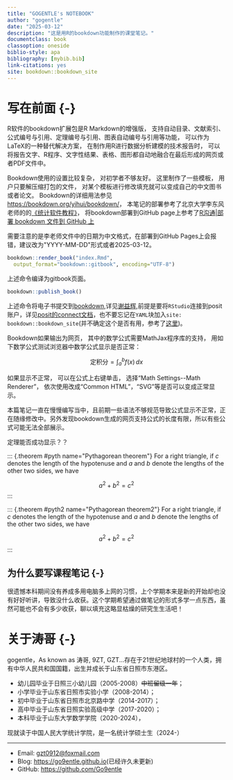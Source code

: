 ```yaml
---
title: "GOGENTLE's NOTEBOOK"
author: "gogentle"
date: "2025-03-12"
description: "这是用R的bookdown功能制作的课堂笔记。"
documentclass: book
classoption: oneside
biblio-style: apa
bibliography: [mybib.bib]
link-citations: yes
site: bookdown::bookdown_site
---
```




# 写在前面 {-}

R软件的bookdown扩展包是R Markdown的增强版，
支持自动目录、文献索引、公式编号与引用、定理编号与引用、图表自动编号与引用等功能，
可以作为LaTeX的一种替代解决方案，
在制作用R进行数据分析建模的技术报告时，
可以将报告文字、R程序、文字性结果、表格、图形都自动地融合在最后形成的网页或者PDF文件中。

Bookdown使用的设置比较复杂，
对初学者不够友好。
这里制作了一些模板，
用户只要解压缩打包的文件，
对某个模板进行修改填充就可以变成自己的中文图书或者论文。
Bookdown的详细用法参见<https://bookdown.org/yihui/bookdown/>，
本笔记的部署参考了北京大学李东风老师的的[《统计软件教程》](http://www.math.pku.edu.cn/teachers/lidf/docs/Rbook/html/_Rbook/index.html)，
将bookdown部署到GitHub page上参考了[R沟通|部署 bookdown 文件到 GitHub 上](https://developer.aliyun.com/article/1227300)

需要注意的是李老师文件中的日期为中文格式，在部署到GitHub Pages上会报错，建议改为"YYYY-MM-DD"形式或者2025-03-12。


``` r
bookdown::render_book("index.Rmd", 
  output_format="bookdown::gitbook", encoding="UTF-8")
```
上述命令编译为gitbook页面。




``` r
bookdown::publish_book()
```
上述命令将电子书提交到[bookdown](https://bookdown.org),详见[谢益辉](https://bookdown.org/yihui/bookdown/rstudio-connect.html),前提是要将`RStudio`连接到posit账户，详见[posit的connect文档](https://docs.posit.co/connect/user/publishing-rstudio/)，也不要忘记在`YAML`块加入`site: bookdown::bookdown_site`(并不确定这个是否有用，参考了[这里](https://support.posit.co/hc/en-us/articles/115009036948-Using-Bookdown-in-the-RStudio-IDE-and-RStudio-Connect))。

Bookdown如果输出为网页，
其中的数学公式需要MathJax程序库的支持，
用如下数学公式测试浏览器中数学公式显示是否正常：

$$
\text{定积分} = \int_a^b f(x) \,dx
$$

如果显示不正常，
可以在公式上右键单击，
选择“Math Settings--Math Renderer”，
依次使用改成“Common HTML”，“SVG”等是否可以变成正常显示。

本篇笔记一直在慢慢编写当中，且前期一些语法不够规范导致公式显示不正常，正在随缘修改中。另外发现bookdown生成的网页支持公式的长度有限，所以有些公式可能无法全部展示。

定理能否成功显示？？

::: {.theorem #pyth name="Pythagorean theorem"}
For a right triangle, if $c$ denotes the length of the hypotenuse
and $a$ and $b$ denote the lengths of the other two sides, we have

$$a^2 + b^2 = c^2$$
:::

::: {.theorem #pyth2 name="Pythagorean theorem2"}
For a right triangle, if $c$ denotes the length of the hypotenuse
and $a$ and $b$ denote the lengths of the other two sides, we have

$$a^2 + b^2 = c^2$$
:::

## 为什么要写课程笔记 {-}  
很遗憾本科期间没有养成多用电脑多上网的习惯，上个学期本来是新的开始却也没有好好听讲，导致没什么收获。这个学期希望通过做笔记的形式多学一点东西，虽然可能也不会有多少收获，聊以填充这略显枯燥的研究生生活吧！

# 关于涛哥 {-}  

gogentle，As known as 涛哥, 9ZT, GZT...存在于21世纪地球村的一个人类，拥有中华人民共和国国籍，出生并成长于山东省日照市东港区。  

- 幼儿园毕业于日照三小幼儿园（2005-2008）~~中班留级一年~~；  
- 小学毕业于山东省日照市实验小学（2008-2014）；  
- 初中毕业于山东省日照市北京路中学（2014-2017）；  
- 高中毕业于山东省日照实验高级中学（2017-2020）；  
- 本科毕业于山东大学数学学院（2020-2024），   

现就读于中国人民大学统计学院，是一名统计学硕士生（2024-） 

----  

* Email: <gzt0912@foxmail.com>
* Blog: <https://go9entle.github.io>(已经许久未更新)
* GitHub: <https://github.com/Go9entle>






